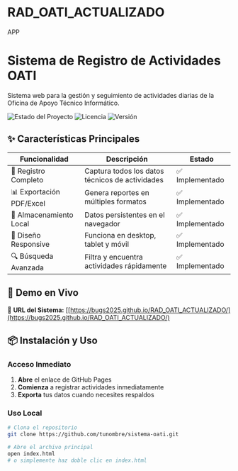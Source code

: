 # RAD_OATI_ACTUALIZADO
APP
# Sistema de Registro de Actividades OATI

Sistema web para la gestión y seguimiento de actividades diarias de la Oficina de Apoyo Técnico Informático.

![Estado del Proyecto](https://img.shields.io/badge/Estado-🚀%20En%20Producción-brightgreen)
![Licencia](https://img.shields.io/badge/Licencia-MIT-blue)
![Versión](https://img.shields.io/badge/Versión-1.0.0-orange)

## ✨ Características Principales

| Funcionalidad | Descripción | Estado |
|---------------|-------------|---------|
| 📝 Registro Completo | Captura todos los datos técnicos de actividades | ✅ Implementado |
| 📊 Exportación PDF/Excel | Genera reportes en múltiples formatos | ✅ Implementado |
| 💾 Almacenamiento Local | Datos persistentes en el navegador | ✅ Implementado |
| 📱 Diseño Responsive | Funciona en desktop, tablet y móvil | ✅ Implementado |
| 🔍 Búsqueda Avanzada | Filtra y encuentra actividades rápidamente | ✅ Implementado |

## 🚀 Demo en Vivo

🔗 **URL del Sistema:** [[https://bugs2025.github.io/RAD_OATI_ACTUALIZADO/](https://bugs2025.github.io/RAD_OATI_ACTUALIZADO/)

## 📦 Instalación y Uso

### Acceso Inmediato
1. **Abre** el enlace de GitHub Pages
2. **Comienza** a registrar actividades inmediatamente
3. **Exporta** tus datos cuando necesites respaldos

### Uso Local
```bash
# Clona el repositorio
git clone https://github.com/tunombre/sistema-oati.git

# Abre el archivo principal
open index.html
# o simplemente haz doble clic en index.html
